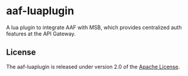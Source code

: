 aaf-luaplugin
===============
A lua plugin to integrate AAF with MSB, which provides centralized auth features at the API Gateway.

## License
The aaf-luaplugin is released under version 2.0 of the [Apache License][].

[Apache License]: http://www.apache.org/licenses/LICENSE-2.0
